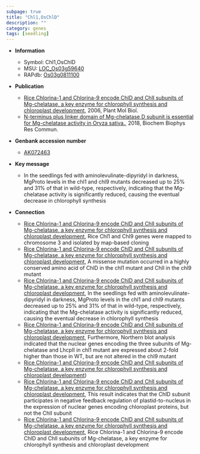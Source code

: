```yaml
---
subpage: true
title: "Chl1,OsChlD"
description: ""
category: genes
tags: [seedling]
---
```


* **Information**  
    + Symbol: Chl1,OsChlD  
    + MSU: [LOC_Os03g59640](http://rice.plantbiology.msu.edu/cgi-bin/ORF_infopage.cgi?orf=LOC_Os03g59640)  
    + RAPdb: [Os03g0811100](http://rapdb.dna.affrc.go.jp/viewer/gbrowse_details/irgsp1?name=Os03g0811100)  

* **Publication**  
    + [Rice Chlorina-1 and Chlorina-9 encode ChlD and ChlI subunits of Mg-chelatase, a key enzyme for chlorophyll synthesis and chloroplast development](http://www.ncbi.nlm.nih.gov/pubmed?term=Rice+Chlorina-1+and+Chlorina-9+encode+ChlD+and+ChlI+subunits+of+Mg-chelatase,+a+key+enzyme+for+chlorophyll+synthesis+and+chloroplast+development%5BTitle%5D), 2006, Plant Mol Biol.
    + [N-terminus plus linker domain of Mg-chelatase D subunit is essential for Mg-chelatase activity in Oryza sativa.](http://www.ncbi.nlm.nih.gov/pubmed?term=N-terminus+plus+linker+domain+of+Mg-chelatase+D+subunit+is+essential+for+Mg-chelatase+activity+in+Oryza+sativa.%5BTitle%5D), 2018, Biochem Biophys Res Commun.

* **Genbank accession number**  
    + [AK072463](http://www.ncbi.nlm.nih.gov/nuccore/AK072463)

* **Key message**  
    + In the seedlings fed with aminolevulinate-dipyridyl in darkness, MgProto levels in the chl1 and chl9 mutants decreased up to 25% and 31% of that in wild-type, respectively, indicating that the Mg-chelatase activity is significantly reduced, causing the eventual decrease in chlorophyll synthesis

* **Connection**  
    + [Rice Chlorina-1 and Chlorina-9 encode ChlD and ChlI subunits of Mg-chelatase, a key enzyme for chlorophyll synthesis and chloroplast development](http://www.ncbi.nlm.nih.gov/pubmed?term=Rice+Chlorina-1+and+Chlorina-9+encode+ChlD+and+ChlI+subunits+of+Mg-chelatase,+a+key+enzyme+for+chlorophyll+synthesis+and+chloroplast+development%5BTitle%5D), Rice Chl1 and Chl9 genes were mapped to chromosome 3 and isolated by map-based cloning
    + [Rice Chlorina-1 and Chlorina-9 encode ChlD and ChlI subunits of Mg-chelatase, a key enzyme for chlorophyll synthesis and chloroplast development](http://www.ncbi.nlm.nih.gov/pubmed?term=Rice+Chlorina-1+and+Chlorina-9+encode+ChlD+and+ChlI+subunits+of+Mg-chelatase,+a+key+enzyme+for+chlorophyll+synthesis+and+chloroplast+development%5BTitle%5D), A missense mutation occurred in a highly conserved amino acid of ChlD in the chl1 mutant and ChlI in the chl9 mutant
    + [Rice Chlorina-1 and Chlorina-9 encode ChlD and ChlI subunits of Mg-chelatase, a key enzyme for chlorophyll synthesis and chloroplast development](http://www.ncbi.nlm.nih.gov/pubmed?term=Rice+Chlorina-1+and+Chlorina-9+encode+ChlD+and+ChlI+subunits+of+Mg-chelatase,+a+key+enzyme+for+chlorophyll+synthesis+and+chloroplast+development%5BTitle%5D), In the seedlings fed with aminolevulinate-dipyridyl in darkness, MgProto levels in the chl1 and chl9 mutants decreased up to 25% and 31% of that in wild-type, respectively, indicating that the Mg-chelatase activity is significantly reduced, causing the eventual decrease in chlorophyll synthesis
    + [Rice Chlorina-1 and Chlorina-9 encode ChlD and ChlI subunits of Mg-chelatase, a key enzyme for chlorophyll synthesis and chloroplast development](http://www.ncbi.nlm.nih.gov/pubmed?term=Rice+Chlorina-1+and+Chlorina-9+encode+ChlD+and+ChlI+subunits+of+Mg-chelatase,+a+key+enzyme+for+chlorophyll+synthesis+and+chloroplast+development%5BTitle%5D), Furthermore, Northern blot analysis indicated that the nuclear genes encoding the three subunits of Mg-chelatase and LhcpII in chl1 mutant are expressed about 2-fold higher than those in WT, but are not altered in the chl9 mutant
    + [Rice Chlorina-1 and Chlorina-9 encode ChlD and ChlI subunits of Mg-chelatase, a key enzyme for chlorophyll synthesis and chloroplast development](MgProto))
    + [Rice Chlorina-1 and Chlorina-9 encode ChlD and ChlI subunits of Mg-chelatase, a key enzyme for chlorophyll synthesis and chloroplast development](http://www.ncbi.nlm.nih.gov/pubmed?term=Rice+Chlorina-1+and+Chlorina-9+encode+ChlD+and+ChlI+subunits+of+Mg-chelatase,+a+key+enzyme+for+chlorophyll+synthesis+and+chloroplast+development%5BTitle%5D), This result indicates that the ChlD subunit participates in negative feedback regulation of plastid-to-nucleus in the expression of nuclear genes encoding chloroplast proteins, but not the ChlI subunit
    + [Rice Chlorina-1 and Chlorina-9 encode ChlD and ChlI subunits of Mg-chelatase, a key enzyme for chlorophyll synthesis and chloroplast development](http://www.ncbi.nlm.nih.gov/pubmed?term=Rice+Chlorina-1+and+Chlorina-9+encode+ChlD+and+ChlI+subunits+of+Mg-chelatase,+a+key+enzyme+for+chlorophyll+synthesis+and+chloroplast+development%5BTitle%5D), Rice Chlorina-1 and Chlorina-9 encode ChlD and ChlI subunits of Mg-chelatase, a key enzyme for chlorophyll synthesis and chloroplast development



